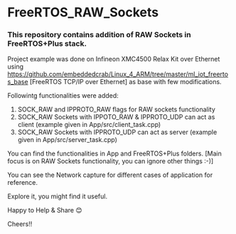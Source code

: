 # FreeRTOS_RAW_Sockets
### This repository contains addition of RAW Sockets in FreeRTOS+Plus stack.

Project example was done on Infineon XMC4500 Relax Kit over Ethernet using https://github.com/embeddedcrab/Linux_4_ARM/tree/master/ml_iot_freertos_base [FreeRTOS TCP/IP over Ethernet] as base with few modifications.


Followintg functionalities were added:
1. SOCK_RAW and IPPROTO_RAW flags for RAW sockets functionality
2. SOCK_RAW Sockets with IPPOTO_RAW & IPPROTO_UDP can act as client (example given in App/src/client_task.cpp)
3. SOCK_RAW Sockets with IPPROTO_UDP can act as server (example given in App/src/server_task.cpp)


You can find the functionalities in App and FreeRTOS+Plus folders. [Main focus is on RAW Sockets functionality, you can ignore other things :-)]

You can see the Network capture for different cases of application for reference.


Explore it, you might find it useful.

Happy to Help & Share 😊

Cheers!!
